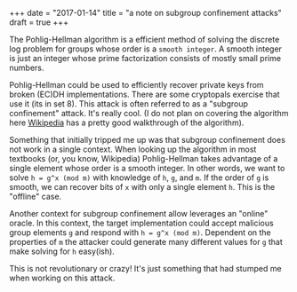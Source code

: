 +++
date = "2017-01-14"
title = "a note on subgroup confinement attacks"
draft = true
+++

The Pohlig-Hellman algorithm is a efficient method of solving the discrete log
problem for groups whose order is a `smooth integer`. A smooth integer is just
an integer whose prime factorization consists of mostly small prime numbers.

Pohlig-Hellman could be used to efficiently recover private keys from broken
(EC)DH implementations. There are some cryptopals exercise that use it (its in
set 8). This attack is often referred to as a "subgroup confinement" attack.
It's really cool. (I do not plan on covering the algorithm here
[Wikipedia](https://en.wikipedia.org/wiki/Pohlig%E2%80%93Hellman_algorithm) has
a pretty good walkthrough of the algorithm).

Something that initially tripped me up was that subgroup confinement does not
work in a single context. When looking up the algorithm in most textbooks (or,
you know, Wikipedia) Pohlig-Hellman takes advantage of a single element whose
order is a smooth integer. In other words, we want to solve `h = g^x (mod m)`
with knowledge of `h`, `g`, and `m`. If the order of `g` is smooth, we can
recover bits of `x` with only a single element `h`. This is the "offline"
case.

Another context for subgroup confinement allow leverages an "online" oracle. In
this context, the target implementation could accept malicious group elements
`g` and respond with `h = g^x (mod m)`. Dependent on the properties of `m` the
attacker could generate many different values for `g` that make solving for `h`
easy(ish).

This is not revolutionary or crazy! It's just something that had stumped me when
working on this attack.
